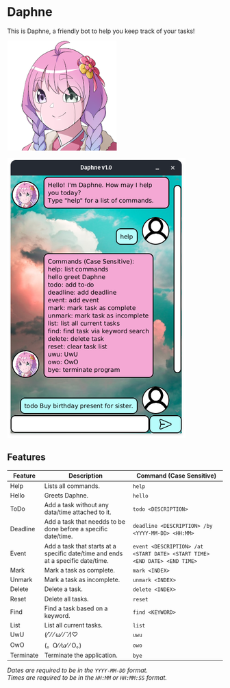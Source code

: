 # Daphne

This is Daphne, a friendly bot to help you keep track of your tasks! 

![](src/main/resources/view/png/bot.png)

![](docs/Ui.png)

## Features
| Feature   | Description                                                                      | Command (Case Sensitive)                                                  |  
|-----------|----------------------------------------------------------------------------------|---------------------------------------------------------------------------|
| Help      | Lists all commands.                                                              | `help`                                                                    |
| Hello     | Greets Daphne.                                                                   | `hello`                                                                   |
| ToDo      | Add a task without any data/time attached to it.                                 | `todo <DESCRIPTION>`                                                      |
| Deadline  | Add a task that needds to be done before a specific date/time.                   | `deadline <DESCRIPTION> /by <YYYY-MM-DD> <HH:MM>`                         |
| Event     | Add a task that starts at a specific date/time and ends at a specific date/time. | `event <DESCRIPTION> /at <START DATE> <START TIME> <END DATE> <END TIME>` |
| Mark      | Mark a task as complete.                                                         | `mark <INDEX>`                                                            |
| Unmark    | Mark a task as incomplete.                                                       | `unmark <INDEX>`                                                          |
| Delete    | Delete a task.                                                                   | `delete <INDEX> `                                                         |
| Reset     | Delete all tasks.                                                                | `reset`                                                                   |
| Find      | Find a task based on a keyword.                                                  | `find <KEYWORD>`                                                          |
| List      | List all current tasks.                                                          | `list`                                                                    |
| UwU       | (⁄˘⁄ ⁄ ω⁄ ⁄ ˘⁄)♡                                                                 | `uwu`                                                                     |
| OwO       | (。O⁄ ⁄ω⁄ ⁄ O。)                                                                  | `owo`                                                                     |
| Terminate | Terminate the application.                                                       | `bye`                                                                      |

*Dates are required to be in the `YYYY-MM-DD` format.*  
*Times are required to be in the `HH:MM` or `HH:MM:SS` format.*